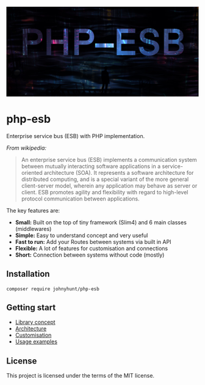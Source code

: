 <p align="center">
    <img src="docs/img/main_logo.jpg" alt="">
</p>

# php-esb

Enterprise service bus (ESB) with PHP implementation.

_From wikipedia:_


> An enterprise service bus (ESB) implements a communication system between mutually interacting software applications in a service-oriented architecture (SOA). 
It represents a software architecture for distributed computing, and is a special variant of the more general client-server model, wherein any application may behave as server or client. 
ESB promotes agility and flexibility with regard to high-level protocol communication between applications. 

The key features are:

- **Small:** Built on the top of tiny framework (Slim4) and 6 main classes (middlewares)
- **Simple:** Easy to understand concept and very useful
- **Fast to run:** Add your Routes between systems via built in API
- **Flexible:** A lot of features for customisation and connections
- **Short:** Connection between systems without code (mostly)

## Installation

```
composer require johnyhunt/php-esb
```

## Getting start

- [Library concept](docs/01_concept.md)
- [Architecture](docs/02_architecture.md)
- [Customisation](docs/03_custom.md)
- [Usage examples](docs/04_example.md)

## License

This project is licensed under the terms of the MIT license.
